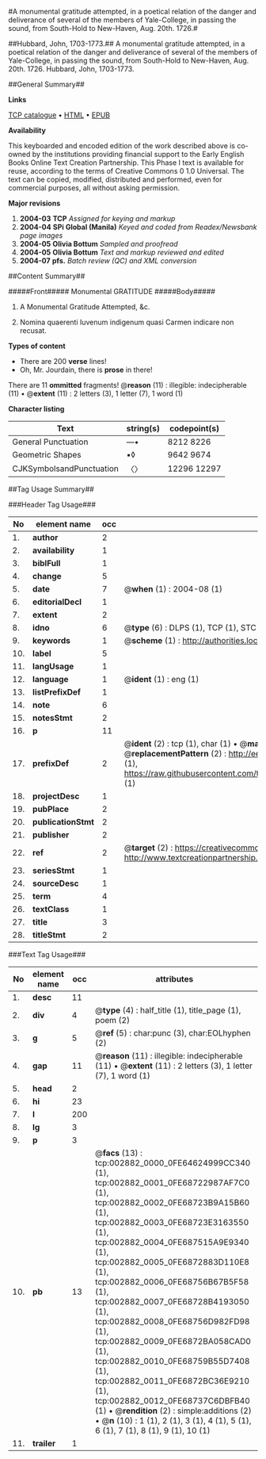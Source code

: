 #A monumental gratitude attempted, in a poetical relation of the danger and deliverance of several of the members of Yale-College, in passing the sound, from South-Hold to New-Haven, Aug. 20th. 1726.#

##Hubbard, John, 1703-1773.##
A monumental gratitude attempted, in a poetical relation of the danger and deliverance of several of the members of Yale-College, in passing the sound, from South-Hold to New-Haven, Aug. 20th. 1726.
Hubbard, John, 1703-1773.

##General Summary##

**Links**

[TCP catalogue](http://www.ota.ox.ac.uk/tcp/)  • 
[HTML](http://tei.it.ox.ac.uk/tcp/Texts-HTML/free/N02/N02433.html)  • 
[EPUB](http://tei.it.ox.ac.uk/tcp/Texts-EPUB/free/N02/N02433.epub)

**Availability**

This keyboarded and encoded edition of the
	       work described above is co-owned by the institutions
	       providing financial support to the Early English Books
	       Online Text Creation Partnership. This Phase I text is
	       available for reuse, according to the terms of Creative
	       Commons 0 1.0 Universal. The text can be copied,
	       modified, distributed and performed, even for
	       commercial purposes, all without asking permission.

**Major revisions**

1. __2004-03__ __TCP__ *Assigned for keying and markup*
1. __2004-04__ __SPi Global (Manila)__ *Keyed and coded from Readex/Newsbank page images*
1. __2004-05__ __Olivia Bottum__ *Sampled and proofread*
1. __2004-05__ __Olivia Bottum__ *Text and markup reviewed and edited*
1. __2004-07__ __pfs.__ *Batch review (QC) and XML conversion*

##Content Summary##

#####Front#####
Monumental GRATITUDE
#####Body#####

1. A Monumental Gratitude Attempted, &c.

1. Nomina quaerenti Iuvenum indigenum quasi Carmen indicare non recusat.

**Types of content**

  * There are 200 **verse** lines!
  * Oh, Mr. Jourdain, there is **prose** in there!

There are 11 **ommitted** fragments! 
 @__reason__ (11) : illegible: indecipherable (11)  •  @__extent__ (11) : 2 letters (3), 1 letter (7), 1 word (1)

**Character listing**


|Text|string(s)|codepoint(s)|
|---|---|---|
|General Punctuation|—•|8212 8226|
|Geometric Shapes|▪◊|9642 9674|
|CJKSymbolsandPunctuation|〈〉|12296 12297|

##Tag Usage Summary##

###Header Tag Usage###

|No|element name|occ|attributes|
|---|---|---|---|
|1.|__author__|2||
|2.|__availability__|1||
|3.|__biblFull__|1||
|4.|__change__|5||
|5.|__date__|7| @__when__ (1) : 2004-08 (1)|
|6.|__editorialDecl__|1||
|7.|__extent__|2||
|8.|__idno__|6| @__type__ (6) : DLPS (1), TCP (1), STC (1), NOTIS (1), IMAGE-SET (1), EVANS-CITATION (1)|
|9.|__keywords__|1| @__scheme__ (1) : http://authorities.loc.gov/ (1)|
|10.|__label__|5||
|11.|__langUsage__|1||
|12.|__language__|1| @__ident__ (1) : eng (1)|
|13.|__listPrefixDef__|1||
|14.|__note__|6||
|15.|__notesStmt__|2||
|16.|__p__|11||
|17.|__prefixDef__|2| @__ident__ (2) : tcp (1), char (1)  •  @__matchPattern__ (2) : ([0-9\-]+):([0-9IVX]+) (1), (.+) (1)  •  @__replacementPattern__ (2) : http://eebo.chadwyck.com/downloadtiff?vid=$1&page=$2 (1), https://raw.githubusercontent.com/textcreationpartnership/Texts/master/tcpchars.xml#$1 (1)|
|18.|__projectDesc__|1||
|19.|__pubPlace__|2||
|20.|__publicationStmt__|2||
|21.|__publisher__|2||
|22.|__ref__|2| @__target__ (2) : https://creativecommons.org/publicdomain/zero/1.0/ (1), http://www.textcreationpartnership.org/docs/. (1)|
|23.|__seriesStmt__|1||
|24.|__sourceDesc__|1||
|25.|__term__|4||
|26.|__textClass__|1||
|27.|__title__|3||
|28.|__titleStmt__|2||


###Text Tag Usage###

|No|element name|occ|attributes|
|---|---|---|---|
|1.|__desc__|11||
|2.|__div__|4| @__type__ (4) : half_title (1), title_page (1), poem (2)|
|3.|__g__|5| @__ref__ (5) : char:punc (3), char:EOLhyphen (2)|
|4.|__gap__|11| @__reason__ (11) : illegible: indecipherable (11)  •  @__extent__ (11) : 2 letters (3), 1 letter (7), 1 word (1)|
|5.|__head__|2||
|6.|__hi__|23||
|7.|__l__|200||
|8.|__lg__|3||
|9.|__p__|3||
|10.|__pb__|13| @__facs__ (13) : tcp:002882_0000_0FE64624999CC340 (1), tcp:002882_0001_0FE68722987AF7C0 (1), tcp:002882_0002_0FE68723B9A15B60 (1), tcp:002882_0003_0FE68723E3163550 (1), tcp:002882_0004_0FE687515A9E9340 (1), tcp:002882_0005_0FE6872883D110E8 (1), tcp:002882_0006_0FE68756B67B5F58 (1), tcp:002882_0007_0FE68728B4193050 (1), tcp:002882_0008_0FE68756D982FD98 (1), tcp:002882_0009_0FE6872BA058CAD0 (1), tcp:002882_0010_0FE68759B55D7408 (1), tcp:002882_0011_0FE6872BC36E9210 (1), tcp:002882_0012_0FE68737C6DBFB40 (1)  •  @__rendition__ (2) : simple:additions (2)  •  @__n__ (10) : 1 (1), 2 (1), 3 (1), 4 (1), 5 (1), 6 (1), 7 (1), 8 (1), 9 (1), 10 (1)|
|11.|__trailer__|1||

